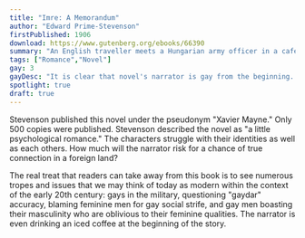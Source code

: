 ```yaml
---
title: "Imre: A Memorandum"
author: "Edward Prime-Stevenson"
firstPublished: 1906
download: https://www.gutenberg.org/ebooks/66390
summary: "An English traveller meets a Hungarian army officer in a café. They fast become inseparable friends, but is there more there beneath the surface?"
tags: ["Romance","Novel"]
gay: 3
gayDesc: "It is clear that novel's narrator is gay from the beginning. The story focuses entirely on his relationship with the titular Imre."
spotlight: true
draft: true
---
```


Stevenson published this novel under the pseudonym "Xavier Mayne." Only 500 copies were published. Stevenson described the novel as "a little psychological romance." The characters struggle with their identities as well as each others. How much will the narrator risk for a chance of true connection in a foreign land?

The real treat that readers can take away from this book is to see numerous tropes and issues that we may think of today as modern within the context of the early 20th century: gays in the military, questioning "gaydar" accuracy, blaming feminine men for gay social strife, and gay men boasting their masculinity who are oblivious to their feminine qualities. The narrator is even drinking an iced coffee at the beginning of the story.
